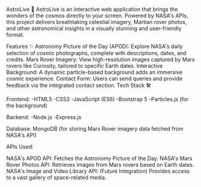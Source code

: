 AstroLive 🌌
AstroLive is an interactive web application that brings the wonders of the cosmos directly to your screen. Powered by NASA's APIs, this project delivers breathtaking celestial imagery, Martian rover photos, and other astronomical insights in a visually stunning and user-friendly format.

Features ✨
Astronomy Picture of the Day (APOD): Explore NASA's daily selection of cosmic photographs, complete with descriptions, dates, and credits.
Mars Rover Imagery: View high-resolution images captured by Mars rovers like Curiosity, tailored to specific Earth dates.
Interactive Background: A dynamic particle-based background adds an immersive cosmic experience.
Contact Form: Users can send queries and provide feedback via the integrated contact section.
Tech Stack 🛠️

Frontend:
-HTML5
-CSS3
-JavaScript (ES6)
-Bootstrap 5
-Particles.js (for the background)

Backend:
-Node.js
-Express.js

Database:
MongoDB (for storing Mars Rover imagery data fetched from NASA's API)

APIs Used:

NASA's APOD API: Fetches the Astronomy Picture of the Day.
NASA's Mars Rover Photos API: Retrieves images from Mars rovers based on Earth dates.
NASA's Image and Video Library API: (Future Integration) Provides access to a vast gallery of space-related media.
